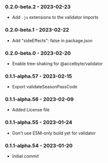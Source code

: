 ### 0.2.0-beta.2 - 2023-02-23

- Add `.js` extensions to the validator imports

### 0.2.0-beta.1 - 2023-02-22

- Add "sideEffects": false in package.json

### 0.2.0-beta.0 - 2023-02-20

- Enable tree-shaking for @accelbyte/validator

### 0.1.1-alpha.57 - 2023-02-15

- Export validateSeasonPassCode

### 0.1.1-alpha.56 - 2023-02-09

- Added License file

### 0.1.1-alpha.55 - 2023-01-24

- Don't use ESM-only build yet for validator

### 0.1.1-alpha.54 - 2023-01-20

- Initial commit
